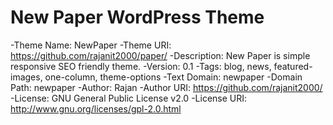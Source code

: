 # New Paper WordPress Theme 

-Theme Name: NewPaper
-Theme URI: https://github.com/rajanit2000/paper/
-Description: New Paper is simple responsive SEO friendly theme. 
-Version: 0.1
-Tags:  blog, news, featured-images, one-column, theme-options
-Text Domain: newpaper
-Domain Path: newpaper
-Author: Rajan
-Author URI: https://github.com/rajanit2000/
-License: GNU General Public License v2.0
-License URI: http://www.gnu.org/licenses/gpl-2.0.html
